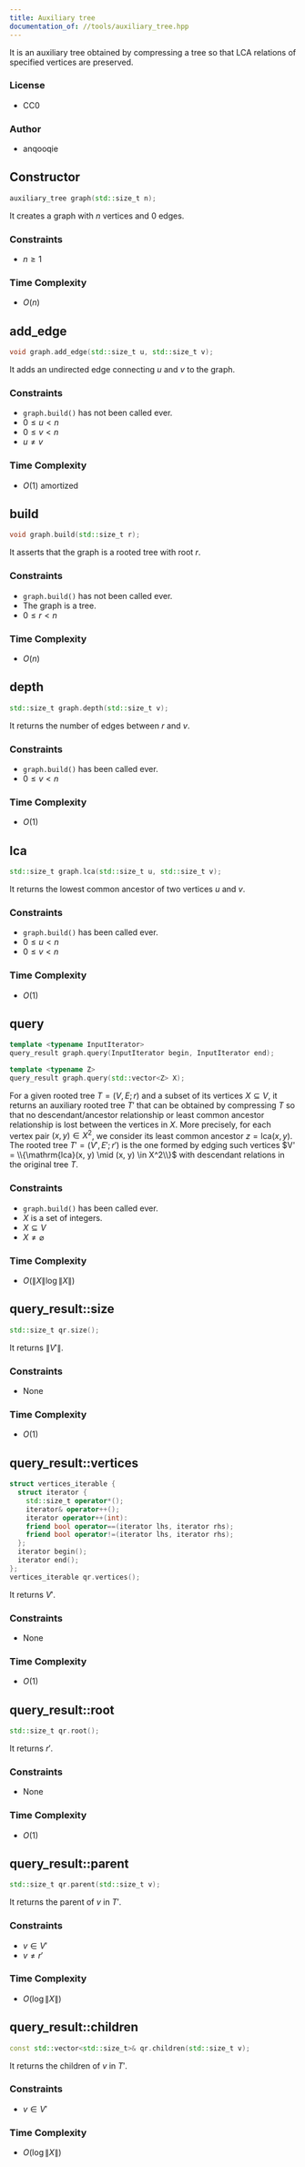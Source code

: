 ```yaml
---
title: Auxiliary tree
documentation_of: //tools/auxiliary_tree.hpp
---
```


It is an auxiliary tree obtained by compressing a tree so that LCA relations of specified vertices are preserved.

### License
- CC0

### Author
- anqooqie

## Constructor
```cpp
auxiliary_tree graph(std::size_t n);
```

It creates a graph with $n$ vertices and $0$ edges.

### Constraints
- $n \geq 1$

### Time Complexity
- $O(n)$

## add_edge
```cpp
void graph.add_edge(std::size_t u, std::size_t v);
```

It adds an undirected edge connecting $u$ and $v$ to the graph.

### Constraints
- `graph.build()` has not been called ever.
- $0 \leq u < n$
- $0 \leq v < n$
- $u \neq v$

### Time Complexity
- $O(1)$ amortized

## build
```cpp
void graph.build(std::size_t r);
```

It asserts that the graph is a rooted tree with root $r$.

### Constraints
- `graph.build()` has not been called ever.
- The graph is a tree.
- $0 \leq r < n$

### Time Complexity
- $O(n)$

## depth
```cpp
std::size_t graph.depth(std::size_t v);
```

It returns the number of edges between $r$ and $v$.

### Constraints
- `graph.build()` has been called ever.
- $0 \leq v < n$

### Time Complexity
- $O(1)$

## lca
```cpp
std::size_t graph.lca(std::size_t u, std::size_t v);
```

It returns the lowest common ancestor of two vertices $u$ and $v$.

### Constraints
- `graph.build()` has been called ever.
- $0 \leq u < n$
- $0 \leq v < n$

### Time Complexity
- $O(1)$

## query
```cpp
template <typename InputIterator>
query_result graph.query(InputIterator begin, InputIterator end);

template <typename Z>
query_result graph.query(std::vector<Z> X);
```

For a given rooted tree $T = (V, E; r)$ and a subset of its vertices $X \subseteq V$, it returns an auxiliary rooted tree $T'$ that can be obtained by compressing $T$ so that no descendant/ancestor relationship or least common ancestor relationship is lost between the vertices in $X$.
More precisely, for each vertex pair $(x, y) \in X^2$, we consider its least common ancestor $z = \mathrm{lca}(x, y)$.
The rooted tree $T' = (V', E'; r')$ is the one formed by edging such vertices $V' = \\{\mathrm{lca}(x, y) \mid (x, y) \in X^2\\}$ with descendant relations in the original tree $T$.

### Constraints
- `graph.build()` has been called ever.
- $X$ is a set of integers.
- $X \subseteq V$
- $X \neq \varnothing$

### Time Complexity
- $O(\|X\| \log \|X\|)$

## query_result::size
```cpp
std::size_t qr.size();
```

It returns $\|V'\|$.

### Constraints
- None

### Time Complexity
- $O(1)$

## query_result::vertices
```cpp
struct vertices_iterable {
  struct iterator {
    std::size_t operator*();
    iterator& operator++();
    iterator operator++(int):
    friend bool operator==(iterator lhs, iterator rhs);
    friend bool operator!=(iterator lhs, iterator rhs);
  };
  iterator begin();
  iterator end();
};
vertices_iterable qr.vertices();
```

It returns $V'$.

### Constraints
- None

### Time Complexity
- $O(1)$

## query_result::root
```cpp
std::size_t qr.root();
```

It returns $r'$.

### Constraints
- None

### Time Complexity
- $O(1)$

## query_result::parent
```cpp
std::size_t qr.parent(std::size_t v);
```

It returns the parent of $v$ in $T'$.

### Constraints
- $v \in V'$
- $v \neq r'$

### Time Complexity
- $O(\log \|X\|)$

## query_result::children
```cpp
const std::vector<std::size_t>& qr.children(std::size_t v);
```

It returns the children of $v$ in $T'$.

### Constraints
- $v \in V'$

### Time Complexity
- $O(\log \|X\|)$
